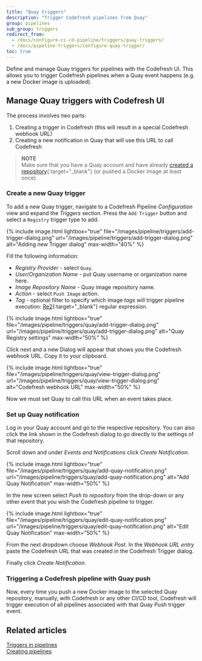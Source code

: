 ```yaml
---
title: "Quay triggers"
description: "Trigger Codefresh pipelines from Quay"
group: pipelines
sub_group: triggers
redirect_from:
  - /docs/configure-ci-cd-pipeline/triggers/quay-triggers/
  - /docs/pipeline-triggers/configure-quay-trigger/
toc: true
---
```


Define and manage Quay triggers for pipelines with the Codefresh UI.
This allows you to trigger Codefresh pipelines when a Quay event happens (e.g. a new Docker image is uploaded).

## Manage Quay triggers with Codefresh UI


The process involves two parts:

1. Creating a trigger in Codefresh (this will result in a special Codefresh webhook URL)
1. Creating a new notification in Quay that will use this URL to call Codefresh

>**NOTE**  
Make sure that you have a Quay account and have already [created a repository](https://docs.quay.io/guides/create-repo.html){:target="\_blank"} (or pushed a Docker image at least once).


### Create a new Quay trigger

To add a new Quay trigger, navigate to a Codefresh Pipeline *Configuration* view and expand the *Triggers* section. Press the `Add Trigger` button and select a `Registry` trigger type to add.

{% include image.html
lightbox="true"
file="/images/pipeline/triggers/add-trigger-dialog.png"
url="/images/pipeline/triggers/add-trigger-dialog.png"
alt="Adding new Trigger dialog"
max-width="40%"
%}

Fill the following information:

* *Registry Provider* - select `Quay`.
* *User/Organization Name* - put Quay username or organization name here.
* *Image Repository Name* - Quay image repository name.
* *Action* - select `Push Image` action.
* *Tag* - optional filter to specify which image *tags* will trigger pipeline execution: [Re2](https://github.com/google/re2/wiki/Syntax){:target="\_blank"} regular expression.

{% include image.html
lightbox="true"
file="/images/pipeline/triggers/quay/add-trigger-dialog.png"
url="/images/pipeline/triggers/quay/add-trigger-dialog.png"
alt="Quay Registry settings"
max-width="50%"
%}

Click next and a new Dialog will appear that shows you the Codefresh webhook URL. Copy it to your clipboard. 


{% include image.html
lightbox="true"
file="/images/pipeline/triggers/quay/view-trigger-dialog.png"
url="/images/pipeline/triggers/quay/view-trigger-dialog.png"
alt="Codefresh webhook URL"
max-width="50%"
%}

Now we must set Quay to call this URL when an event takes place.

### Set up Quay notification

Log in your Quay account and go to the respective repository. You can also click the link shown in the Codefresh dialog to go directly to the settings of that repository.

Scroll down and under *Events and Notifications* click *Create Notification*.


{% include image.html
lightbox="true"
file="/images/pipeline/triggers/quay/add-quay-notification.png"
url="/images/pipeline/triggers/quay/add-quay-notification.png"
alt="Add Quay Notification"
max-width="50%"
%}

In the new screen select *Push to repository* from the drop-down or any other event that you wish the Codefresh pipeline to trigger.

{% include image.html
lightbox="true"
file="/images/pipeline/triggers/quay/edit-quay-notification.png"
url="/images/pipeline/triggers/quay/edit-quay-notification.png"
alt="Edit Quay Notification"
max-width="50%"
%}

From the next dropdown choose *Webhook Post*. In the *Webhook URL entry* paste the Codefresh URL that was created in the Codefresh Trigger dialog.

Finally click *Create Notification*.


### Triggering a Codefresh pipeline with Quay push

Now, every time you push a new Docker image to the selected Quay repository, manually, with Codefresh or any other CI/CD tool, Codefresh will trigger execution of all pipelines associated with that Quay Push trigger event.

## Related articles
[Triggers in pipelines]({{site.baseurl}}/docs/pipelines/triggers/)  
[Creating pipelines]({{site.baseurl}}/docs/pipelines/pipelines/)  